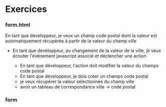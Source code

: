 Exercices
===========

### form.html

En tant que developpeur, je veux un champ code postal
dont la valeur est automatiquement récupérée à partir de la valeur du champ ville

- En tant que developpeur, au changement de la valeur de la ville,
je veux écouter l'évènement javascript associé et déclencher une action

   - En tant que développeur, l'action doit modifier la valeur du champs code postal
   - En tant que développeur, je dois créer un champs code postal
   - je veux récupérer la valeur sélectionnée du champ ville
   - avoir un tableau de correspondance ville -> code postal

### form 
